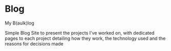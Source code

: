 # Blog

My B(aulk)log

Simple Blog Site to present the projects I've worked on, with dedicated pages to each project detailing how they work, the technology used and the reasons for decisions made

